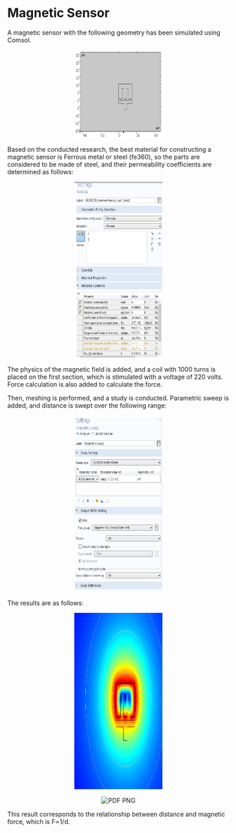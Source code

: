 # Magnetic Sensor

A magnetic sensor with the following geometry has been simulated using Comsol. 

<p align="center">
  <img src="https://github.com/sepidehkhakzad/ComsolProjects/blob/main/Magnetic%20Sensor/Geometry.png" alt="PDF PNG" width="200" height="200">
</p>

Based on the conducted research, the best material for constructing a magnetic sensor is Ferrous metal or steel (fe360), so the parts are considered to be made of steel, and their permeability coefficients are determined as follows:

<p align="center">
  <img src="https://github.com/sepidehkhakzad/ComsolProjects/blob/main/Magnetic%20Sensor/Settings.png" alt="PDF PNG" width="200" height="400">
</p>

The physics of the magnetic field is added, and a coil with 1000 turns is placed on the first section, which is stimulated with a voltage of 220 volts. Force calculation is also added to calculate the force.

Then, meshing is performed, and a study is conducted. Parametric sweep is added, and distance is swept over the following range:

<p align="center">
  <img src="https://github.com/sepidehkhakzad/ComsolProjects/blob/main/Magnetic%20Sensor/ParametricSweep.png" alt="PDF PNG" width="200" height="400">
</p>

The results are as follows:

<p align="center">
  <img src="https://github.com/sepidehkhakzad/ComsolProjects/blob/main/Magnetic%20Sensor/Q2 gif.gif" alt="PDF PNG" width="200" height="400">
</p>

<p align="center">
  <img src="https://github.com/sepidehkhakzad/ComsolProjects/blob/main/Magnetic%20Sensor/Results.png" alt="PDF PNG" width="200" height="400">
</p>

This result corresponds to the relationship between distance and magnetic force, which is F∝1/d.

